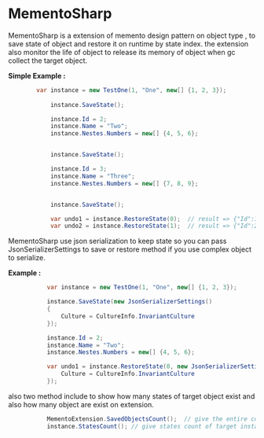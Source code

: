 # MementoSharp

MementoSharp is a extension of memento design pattern on object type , to save state of object
and restore it on runtime by state index.
the extension also monitor the life of object to release its memory of object when gc collect the target
object.


**Simple Example :**
```c#
        var instance = new TestOne(1, "One", new[] {1, 2, 3});
             
            instance.SaveState();

            instance.Id = 2;
            instance.Name = "Two";
            instance.Nestes.Numbers = new[] {4, 5, 6};


            instance.SaveState();

            instance.Id = 3;
            instance.Name = "Three";
            instance.Nestes.Numbers = new[] {7, 8, 9};


            instance.SaveState();

            var undo1 = instance.RestoreState(0);  // result => {"Id":1,"Name":"One","Nestes":{"Numbers":[1,2,3]}}
            var undo2 = instance.RestoreState(1);  // result => {"Id":2,"Name":"Two","Nestes":{"Numbers":[4,5,6]}}
```

MementoSharp use json serialization to keep state so you can pass JsonSerializerSettings
to save or restore method if you use complex object to serialize.

**Example :**
 ```c#           
            var instance = new TestOne(1, "One", new[] {1, 2, 3});

            instance.SaveState(new JsonSerializerSettings()
            {
                Culture = CultureInfo.InvariantCulture
            });

            instance.Id = 2;
            instance.Name = "Two";
            instance.Nestes.Numbers = new[] {4, 5, 6};

            var undo1 = instance.RestoreState(0, new JsonSerializerSettings(){
                Culture = CultureInfo.InvariantCulture
            });
```
also two method include to show how many states of target object exist and also how many 
object are exist on extension.
 ```c#      
            MementoExtension.SavedObjectsCount();  // give the entire count of objects exist on memento
            instance.StatesCount(); // give states count of target instance
```
